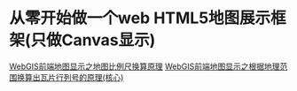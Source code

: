 # 从零开始做一个web HTML5地图展示框架(只做Canvas显示)
[WebGIS前端地图显示之地图比例尺换算原理](http://www.cnblogs.com/naaoveGIS/p/3898607.html)
[WebGIS前端地图显示之根据地理范围换算出瓦片行列号的原理(核心)](http://www.cnblogs.com/naaoveGIS/p/3899821.html)
